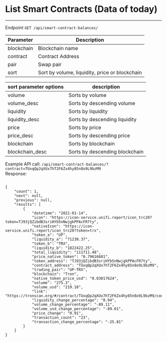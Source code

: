 # List Smart Contracts (Data of today)

<hr>

Endpoint `GET /api/smart-contract-balances/`

| Parameter     | Description        |
| -----------   | -----------        | 
| blockchain    | Blockchain name    |
| contract      | Contract Address   |
| pair          | Swap pair          |
| sort          | Sort by volume, liquidity, price or blockchain |

| sort parameter options | description | 
| ---- | --- | 
| volume | Sorts by volume |
| volume_desc | Sorts by descending volume | 
| liquidity | Sorts by liquidity |
| liquidity_desc | Sorts by descending liquidity | 
| price | Sorts by price |
| price_desc | Sorts by descending price | 
| blockchain | Sorts by blockchain |
| blockchain_desc | Sorts by descending blockchain | 


Example API call: ```/api/smart-contract-balances/?contract=TUxqQp2qXUx7hT2F6Zx4hy85n8o9L9bzM9```<br>
Response:
```

{
    "count": 1,
    "next": null,
    "previous": null,
    "results": [
        {
            "datetime": "2021-01-14",
            "icon": "https://icon-service.unifi.report/icon_trc20?token=TJ93jQZibdB3sriHYb5nNwjgkPPAcFR7ty",
            "nativeIcon": "https://icon-service.unifi.report/icon_trc20?token=trx",
            "token_a": "UP",
            "liquidity_a": "71238.37",
            "token_b": "TRX",
            "liquidity_b": "1822422.25",
            "total_liquidity": "111711.48",
            "price_native_token": "0.79616681",
            "token_address": "TJ93jQZibdB3sriHYb5nNwjgkPPAcFR7ty",
            "contract_address": "TUxqQp2qXUx7hT2F6Zx4hy85n8o9L9bzM9",
            "trading_pair": "UP-TRX",
            "blockchain": "Tron",
            "native_token_price_usd": "0.03017624",
            "volume": "275.3",
            "volume_usd": "219.18",
            "link": "https://tronscan.org/#/contract/TUxqQp2qXUx7hT2F6Zx4hy85n8o9L9bzM9/code",
            "liquidity_change_percentage": "0.94",
            "volume_change_percentage": "-89.11",
            "volume_usd_change_percentage": "-89.01",
            "price_change": "0.91",
            "transaction_count": "23",
            "transaction_change_percentage": "-25.81"
        }
    ]
}
```